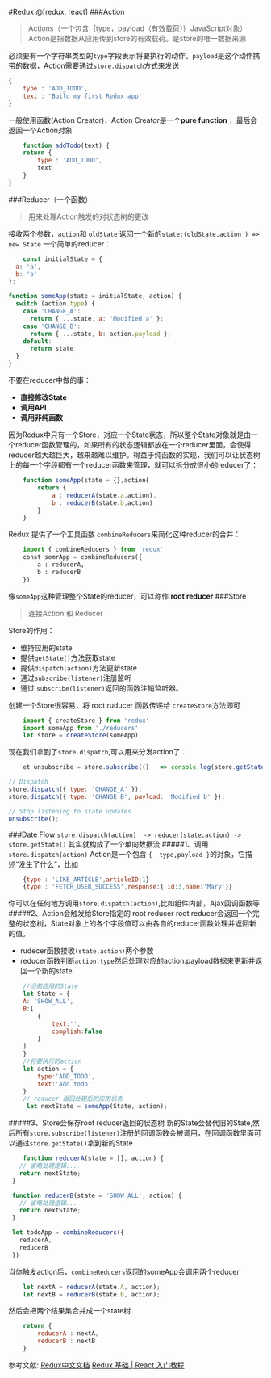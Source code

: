 #Redux
@[redux, react]
###Action
>Actions（一个包含｛type，payload（有效载荷）｝JavaScript对象）Action是把数据从应用传到store的有效载荷。是store的唯一数据来源


  必须要有一个字符串类型的`type`字段表示将要执行的动作。`payload`是这个动作携带的数据，Action需要通过`store.dispatch`方式来发送
``` javascript
{
	type : 'ADD_TODO',
	text : 'Build my first Redux app'
}
```
一般使用函数(Action Creator)，Action Creator是一个**pure function** ，最后会返回一个Action对象
``` javascript
	function addTodo(text) {
	return {
		type : 'ADD_TODO',
		text
	}
}
```
###Reducer（一个函数）
>用来处理Action触发的对状态树的更改

接收两个参数，`action`和 `oldState` 返回一个新的`state:(oldState,action ) => new State`
一个简单的reducer：
```javascript
	const initialState = {
  a: 'a',
  b: 'b'
};

function someApp(state = initialState, action) {
  switch (action.type) {
    case 'CHANGE_A':
      return { ...state, a: 'Modified a' };
    case 'CHANGE_B':
      return { ...state, b: action.payload };
    default:
      return state
  }
}
```

不要在reducer中做的事：
- **直接修改State** 
- **调用API** 
-  **调用非纯函数** 

因为Redux中只有一个Store，对应一个State状态，所以整个State对象就是由一个reducer函数管理的，如果所有的状态逻辑都放在一个reducer里面，会使得reducer越大越巨大，越来越难以维护。得益于纯函数的实现，我们可以让状态树上的每一个字段都有一个reducer函数来管理，就可以拆分成很小的reducer了：
```javascript
	function someApp(state = {},action{
		return {
			a : reducerA(state.a,action),
			b : reducerB(state.b,action)
		}
	}
```
Redux 提供了一个工具函数 `combineReducers`来简化这种reducer的合并：
```python
	import { combineReducers } from 'redux'
	const somrApp = combineReducers({
		a : reducerA,
		b : reducerB
	})
```
像`someApp`这种管理整个State的reducer，可以称作 **root reducer**
###Store
>连接Action 和 Reducer

Store的作用：
-  维持应用的state
-  提供`getState()`方法获取state
-  提供`dispatch(action)`方法更新state
-  通过`subscribe(listener)`注册监听
-  通过 `subscribe(listener)`返回的函数注销监听器。

创建一个Store很容易，将 root ruducer 函数传递给 `createStore`方法即可
```javascript
	import { createStore } from 'redux'
	import someApp from './reducers'
	let store = createStore(someApp)

```
现在我们拿到了`store.dispatch`,可以用来分发action了：
```javascript
	et unsubscribe = store.subscribe(()   => console.log(store.getState()));

// Dispatch
store.dispatch({ type: 'CHANGE_A' });
store.dispatch({ type: 'CHANGE_B', payload: 'Modified b' });

// Stop listening to state updates
unsubscribe();
```
###Date Flow
`store.dispatch(action)  -> reducer(state,action) -> store.getState()` 其实就构成了一个单向数据流
#####1、调用 `store.dispatch(action)`
Action是一个包含 `{  type,payload }`的对象，它描述“发生了什么”，比如
```javascript
	{type : 'LIKE_ARTICLE',articleID:1}
	{type : 'FETCH_USER_SUCCESS',response:{ id:3,name:'Mary'}}
```
你可以在任何地方调用`store.dispatch(action)`,比如组件内部，Ajax回调函数等
#####2、Action会触发给Store指定的 root reducer
root reducer会返回一个完整的状态树，State对象上的各个字段值可以由各自的reducer函数处理并返回新的值。
- rudecer函数接收`(state,action)`两个参数
- reducer函数判断`action.type`然后处理对应的action.payload数据来更新并返回一个新的state
```javascript
	//当前应用的State
	let State = {
	A: 'SHOW_ALL',
	B:[
	    {
	        text:'',
	        complish:false
	    }
	]
	}
	//将要执行的action
	let action = {
		type:'ADD_TODO',
		text:'Add todo'
	}
	// reducer 返回处理后的应用状态
	 let nextState = someApp(State, action);
```
#####3、Store会保存root reducer返回的状态树
新的State会替代旧的State,然后所有`store.subscribe(listener)`注册的回调函数会被调用，在回调函数里面可以通过`store.getState()`拿到新的State
```javascript
	function reducerA(state = [], action) {
   // 省略处理逻辑...
   return nextState;
 }

 function reducerB(state = 'SHOW_ALL', action) {
   // 省略处理逻辑...
   return nextState;
 }

 let todoApp = combineReducers({
   reducerA,
   reducerB
 })
```
当你触发action后，`combineReducers`返回的someApp会调用两个reducer
```javascript
	let nextA = reducerA(state.A, action);
    let nextB = reducerB(state.B, action);
```
然后会把两个结果集合并成一个state树
```javascript
	return {
		reducerA : nextA,
		reducerB : nextB
	}
```
参考文献:
[Redux中文文档](http://cn.redux.js.org/)
[Redux 基础 | React 入门教程](https://hulufei.gitbooks.io/react-tutorial/content/redux-basic.html)
